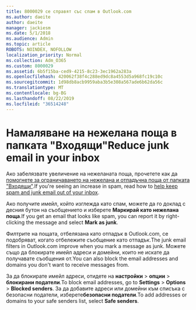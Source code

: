 ```yaml
---
title: 8000029 се справят със спам в Outlook.com
ms.author: daeite
author: daeite
manager: jackiesm
ms.date: 5/1/2018
ms.audience: Admin
ms.topic: article
ROBOTS: NOINDEX, NOFOLLOW
localization_priority: Normal
ms.collection: Adm_O365
ms.custom: 8000029
ms.assetid: 6b5f15ba-ced9-4215-8c23-3ec1962a283a
ms.openlocfilehash: 420062f38f4c288ed9dc8a4553d5a968fc19c10c
ms.sourcegitcommit: 1d98db8acb9959aba3b5e308a567ade6b62da56c
ms.translationtype: MT
ms.contentlocale: bg-BG
ms.lasthandoff: 08/22/2019
ms.locfileid: "36514248"
---
```

# <a name="reduce-junk-email-in-your-inbox"></a><span data-ttu-id="23ffa-102">Намаляване на нежелана поща в папката "Входящи"</span><span class="sxs-lookup"><span data-stu-id="23ffa-102">Reduce junk email in your inbox</span></span>

<span data-ttu-id="23ffa-103">Ако забелязвате увеличение на нежеланата поща, прочетете как да [помогнете за ограничаването на нежелана и отпадъчна поща от папката "Входящи"](https://go.microsoft.com/fwlink/p/?linkid=873140).</span><span class="sxs-lookup"><span data-stu-id="23ffa-103">If you're seeing an increase in spam, read how to [help keep spam and junk email out of your inbox](https://go.microsoft.com/fwlink/p/?linkid=873140).</span></span>
  
<span data-ttu-id="23ffa-104">Ако получите имейл, който изглежда като спам, можете да го доклад с десния бутон на съобщението и изберете **Маркирай като нежелана поща**.</span><span class="sxs-lookup"><span data-stu-id="23ffa-104">If you get an email that looks like spam, you can report it by right-clicking the message and select **Mark as junk**.</span></span> 
  
<span data-ttu-id="23ffa-105">Филтрите на пощата, отбелязана като отпадък в Outlook.com, се подобряват, когато отбележите съобщение като отпадък.</span><span class="sxs-lookup"><span data-stu-id="23ffa-105">The junk email filters in Outlook.com improve when you mark a message as junk.</span></span> <span data-ttu-id="23ffa-106">Можете също да блокирате имейл адреси и домейни, които не искате да получавате съобщения от.</span><span class="sxs-lookup"><span data-stu-id="23ffa-106">You can also block the email addresses and domains you don't want to receive messages from.</span></span>
  
<span data-ttu-id="23ffa-107">За да блокирате имейл адреси, отидете на **настройки** \> **опции** \> **блокирани податели**.</span><span class="sxs-lookup"><span data-stu-id="23ffa-107">To block email addresses, go to **Settings** \> **Options** \> **Blocked senders**.</span></span> <span data-ttu-id="23ffa-108">За да добавите адреси или домейни към списъка с безопасни податели, изберете**безопасни податели**.</span><span class="sxs-lookup"><span data-stu-id="23ffa-108">To add addresses or domains to your safe senders list, select **Safe senders**.</span></span> 
  

